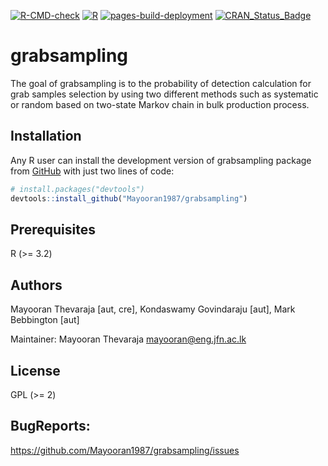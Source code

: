 [![R-CMD-check](https://github.com/Mayooran1987/grabsampling/actions/workflows/rcmd.yml/badge.svg)](https://github.com/Mayooran1987/grabsampling/actions/workflows/rcmd.yml) [![R](https://github.com/Mayooran1987/grabsampling/actions/workflows/r.yml/badge.svg)](https://github.com/Mayooran1987/grabsampling/actions/workflows/r.yml)
[![pages-build-deployment](https://github.com/Mayooran1987/grabsampling/actions/workflows/pages/pages-build-deployment/badge.svg)](https://github.com/Mayooran1987/grabsampling/actions/workflows/pages/pages-build-deployment)<!-- <style> -->
[![CRAN_Status_Badge](http://www.r-pkg.org/badges/version/grabsampling)](https://cran.r-project.org/package=grabsampling)
   
# grabsampling

The goal of grabsampling is to the probability of detection calculation for grab samples selection by using two different methods such as systematic or random based on two-state Markov chain in bulk production process.

## Installation

Any R user can install the development version of grabsampling package from [GitHub](https://github.com/) with just two lines of code:

``` r
# install.packages("devtools")
devtools::install_github("Mayooran1987/grabsampling")
```
## Prerequisites

R (>= 3.2)

## Authors
Mayooran Thevaraja [aut, cre], Kondaswamy Govindaraju [aut], Mark Bebbington [aut]

Maintainer: Mayooran Thevaraja <mayooran@eng.jfn.ac.lk>

## License
GPL (>= 2) 

## BugReports: 
  https://github.com/Mayooran1987/grabsampling/issues

